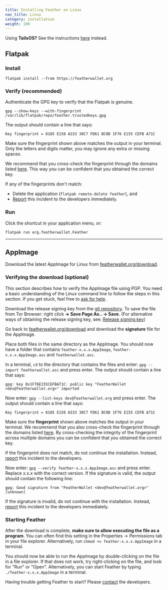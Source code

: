 ```yaml
---
title: Installing Feather on Linux
nav_title: Linux
category: installation
weight: 100
---
```


Using **TailsOS?** See the instructions [here](tails) instead.

## Flatpak

### Install

```
flatpak install --from https://featherwallet.org
```

### Verify (recommended)

Authenticate the GPG key to verify that the Flatpak is genuine.

```
gpg --show-keys --with-fingerprint /var/lib/flatpak/repo/feather.trustedkeys.gpg
```

The output should contain a line that says:

```
Key fingerprint = 8185 E158 A333 30C7 FD61 BC0D 1F76 E155 CEFB A71C
```

Make sure the fingerprint shown above matches the output in your terminal. Only the letters and digits matter, you may ignore any extra or missing spaces.

We recommend that you cross-check the fingerprint through the domains listed [here](release-signing-key). This way you can be confident that you obtained the correct key.

If any of the fingerprints don't match:

- Delete the application (`flatpak remote-delete feather`), and
- [Report](report-an-issue) this incident to the developers immediately.

### Run

Click the shortcut in your application menu, or:

```
flatpak run org.featherwallet.Feather
```

---

## AppImage

Download the latest AppImage for Linux from [featherwallet.org/download](https://featherwallet.org/download).

### Verifying the download (optional)

This section describes how to verify the AppImage file using PGP. You need a basic understanding of the Linux command line to follow the steps in this section. If you get stuck, feel free to [ask for help](report-an-issue).

Download the release signing key from the [git repository](https://raw.githubusercontent.com/feather-wallet/feather/master/utils/pubkeys/featherwallet.asc). To save the file from Tor Browser: right click **→ Save Page As.. → Save**.
(For alternative ways of obtaining the release signing key, see: [Release signing key](release-signing-key))

Go back to [featherwallet.org/download](https://featherwallet.org/download) and download the **signature** file for the AppImage.

Place both files in the same directory as the AppImage. You should now have a folder that contains `feather-x.x.x.AppImage`, `feather-x.x.x.AppImage.asc` and `featherwallet.asc`.

In a terminal, `cd` to the directory that contains the files and enter: `gpg --import featherwallet.asc` and press enter. The output should contain a line that says:

```
gpg: key 0x1F76E155CEFBA71C: public key "FeatherWallet <dev@featherwallet.org>" imported
```

Now enter: `gpg --list-keys dev@featherwallet.org` and press enter. The output should contain a line that says:

```
Key fingerprint = 8185 E158 A333 30C7 FD61 BC0D 1F76 E155 CEFB A71C
```

Make sure the **fingerprint** shown above matches the output in your terminal. We recommend that you also cross-check the fingerprint through the domains listed [here](release-signing-key). By cross-checking the integrity of the fingerprint across multiple domains you can be confident that you obtained the correct key.

If the fingerprint does not match, do not continue the installation. Instead, [report](report-an-issue) this incident to the developers.

Now enter: `gpg --verify feather-x.x.x.AppImage.asc` and press enter. Replace x.x.x with the correct version. If the signature is valid, the output should contain the following line:

```
gpg: Good signature from "FeatherWallet <dev@featherwallet.org>" [unknown]
```

If the signature is invalid, do not continue with the installation. Instead, [report](report-an-issue) this incident to the developers immediately.

### Starting Feather

After the download is complete, **make sure to allow executing the file as a program**. You can often find this setting in the Properties → Permissions tab in your file explorer. Alternatively, run `chmod +x feather-x.x.x.AppImage` in a terminal.

You should now be able to run the AppImage by double-clicking on the file in a file explorer. If that does not work, try right-clicking on the file, and look for "Run" or "Open". Alternatively, you can start Feather by typing `./feather-x.x.x.AppImage` in a terminal.

Having trouble getting Feather to start? Please [contact](report-an-issue) the developers.
